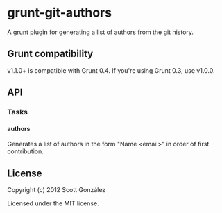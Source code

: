 # grunt-git-authors

A [grunt](https://github.com/gruntjs/grunt) plugin for generating a list of authors from the git history.

## Grunt compatibility

v1.1.0+ is compatible with Grunt 0.4. If you're using Grunt 0.3, use v1.0.0.

## API

### Tasks

#### authors

Generates a list of authors in the form "Name &lt;email>" in order of first contribution.

## License
Copyright (c) 2012 Scott González

Licensed under the MIT license.
